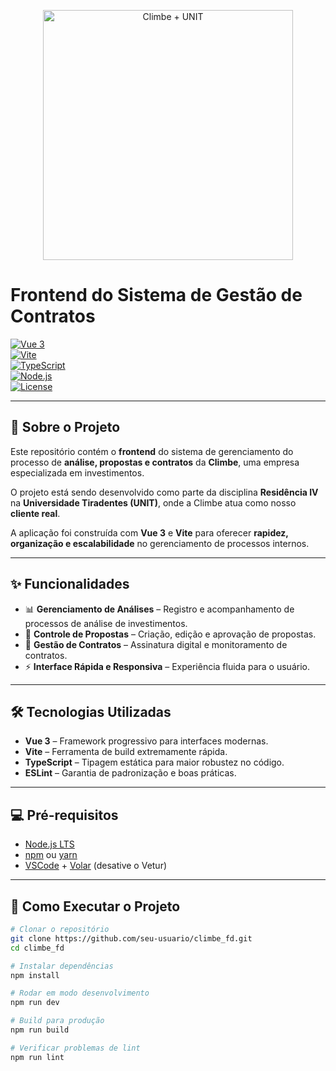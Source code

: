 <p align="center">
  <img src="public/img/climbe-logo.png" alt="Climbe + UNIT" width="400">
</p>

#  Frontend do Sistema de Gestão de Contratos

[![Vue 3](https://img.shields.io/badge/Vue-3-42b883?logo=vue.js&logoColor=white)](https://vuejs.org/)  
[![Vite](https://img.shields.io/badge/Vite-frontend%20build-646CFF?logo=vite&logoColor=white)](https://vite.dev/)  
[![TypeScript](https://img.shields.io/badge/TypeScript-typed-blue?logo=typescript&logoColor=white)](https://www.typescriptlang.org/)  
[![Node.js](https://img.shields.io/badge/Node.js-LTS-43853D?logo=node.js&logoColor=white)](https://nodejs.org/)  
[![License](https://img.shields.io/badge/license-proprietary-red)](#)  

---

## 📖 Sobre o Projeto  

Este repositório contém o **frontend** do sistema de gerenciamento do processo de **análise, propostas e contratos** da **Climbe**, uma empresa especializada em investimentos.  

O projeto está sendo desenvolvido como parte da disciplina **Residência IV** na **Universidade Tiradentes (UNIT)**, onde a Climbe atua como nosso **cliente real**.  

A aplicação foi construída com **Vue 3** e **Vite** para oferecer **rapidez, organização e escalabilidade** no gerenciamento de processos internos.  

---

## ✨ Funcionalidades  

- 📊 **Gerenciamento de Análises** – Registro e acompanhamento de processos de análise de investimentos.  
- 📑 **Controle de Propostas** – Criação, edição e aprovação de propostas.  
- 📃 **Gestão de Contratos** – Assinatura digital e monitoramento de contratos.  
- ⚡ **Interface Rápida e Responsiva** – Experiência fluida para o usuário.  

---

## 🛠️ Tecnologias Utilizadas  

- **Vue 3** – Framework progressivo para interfaces modernas.  
- **Vite** – Ferramenta de build extremamente rápida.  
- **TypeScript** – Tipagem estática para maior robustez no código.  
- **ESLint** – Garantia de padronização e boas práticas.  

---

## 💻 Pré-requisitos  

- [Node.js LTS](https://nodejs.org/)  
- [npm](https://www.npmjs.com/) ou [yarn](https://yarnpkg.com/)  
- [VSCode](https://code.visualstudio.com/) + [Volar](https://marketplace.visualstudio.com/items?itemName=Vue.volar) (desative o Vetur)  

---

## 🚀 Como Executar o Projeto  

```sh
# Clonar o repositório
git clone https://github.com/seu-usuario/climbe_fd.git
cd climbe_fd

# Instalar dependências
npm install

# Rodar em modo desenvolvimento
npm run dev

# Build para produção
npm run build

# Verificar problemas de lint
npm run lint
